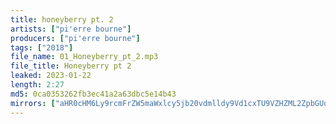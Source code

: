 ```yaml
---
title: honeyberry pt. 2
artists: ["pi'erre bourne"]
producers: ["pi'erre bourne"]
tags: ["2018"]
file_name: 01_Honeyberry_pt_2.mp3
file_title: Honeyberry pt 2
leaked: 2023-01-22
length: 2:27
md5: 0ca0353262fb3ec41a2a63dbc5e14b43
mirrors: ["aHR0cHM6Ly9rcmFrZW5maWxlcy5jb20vdmlldy9Vd1cxTU9VZHZML2ZpbGUuaHRtbA==", "aHR0cHM6Ly9kYnJlZS5vcmcvdi8xYzgyNmY="]
---
```

